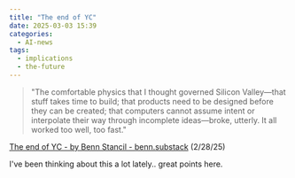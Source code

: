 ```yaml
---
title: "The end of YC"
date: 2025-03-03 15:39
categories:
  - AI-news
tags:
  - implications
  - the-future
---
```


> "The comfortable physics that I thought governed Silicon Valley—that stuff takes time to build; that products need to be designed before they can be created; that computers cannot assume intent or interpolate their way through incomplete ideas—broke, utterly. It all worked too well, too fast."

[The end of YC - by Benn Stancil - benn.substack](https://benn.substack.com/p/the-end-of-yc) 
(2/28/25)

I've been thinking about this a lot lately.. great points here.